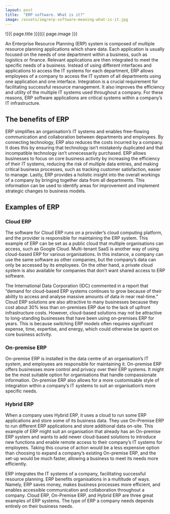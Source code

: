 ```yaml
---
layout: post
title:  "ERP software. What is it?"
image: /assets/img/erp-software-meaning-what-is-it.jpg
---
```


![{{ page.title }}]({{ page.image }})


An Enterprise Resource Planning (ERP) system is composed of multiple resource planning applications which share data. Each application is usually focused on the needs of one department within a business, such as logistics or finance. Relevant applications are then integrated to meet the specific needs of a business. Instead of using different interfaces and applications to access the IT systems for each department, ERP allows employees of a company to access the IT system of all departments using one application and one interface. Integration is a crucial requirement for facilitating successful resource management. It also improves the efficiency and utility of the multiple IT systems used throughout a company. For these reasons, ERP software applications are critical systems within a company’s IT infrastructure.

## The benefits of ERP
ERP simplifies an organisation’s IT systems and enables free-flowing communication and collaboration between departments and employees. By connecting technology, ERP also reduces the costs incurred by a company. It does this by ensuring that technology isn’t mistakenly duplicated and that incompatible technology isn’t unnecessarily purchased. ERP allows businesses to focus on core business activity by increasing the efficiency of their IT systems, reducing the risk of multiple data entries, and making critical business processes, such as tracking customer satisfaction, easier to manage. Lastly, ERP provides a holistic insight into the overall workings of a company by bringing together data from all departments. This information can be used to identify areas for improvement and implement strategic changes to business models.

## Examples of ERP
### Cloud ERP
The software for Cloud ERP runs on a provider’s cloud computing platform, and the provider is responsible for maintaining the ERP system. This example of ERP can be set as a public cloud that multiple organisations can access, such as Google Cloud. Multi-tenant SaaS is another way of using cloud-based ERP for various organisations. In this instance, a company can use the same software as other companies, but the company’s data can only be accessed by its employees. On the other hand, a private cloud system is also available for companies that don’t want shared access to ERP software.

The International Data Corporation (IDC) commented in a report that “demand for cloud-based ERP systems continues to grow because of their ability to access and analyse massive amounts of data in near real-time.” Cloud ERP solutions are also attractive to many businesses because they cost about 30% less than on-premises ERP due to the lack of upfront infrastructure costs. However, cloud-based solutions may not be attractive to long-standing businesses that have been using on-premises ERP for years. This is because switching ERP models often requires significant expense, time, expertise, and energy, which could otherwise be spent on core business activity.

### On-premise ERP
On-premise ERP is installed in the data centre of an organisation’s IT system, and employees are responsible for maintaining it. On-premise ERP offers businesses more control and privacy over their ERP systems. It might be the most suitable option for organisations that handle compassionate information. On-premise ERP also allows for a more customisable style of integration within a company’s IT systems to suit an organisation’s more specific needs.

### Hybrid ERP
When a company uses Hybrid ERP, it uses a cloud to run some ERP applications and store some of its business data. They use On-Premise ERP to run different ERP applications and store additional data on-site. This example of ERP might suit an organisation that already has an On-premise ERP system and wants to add newer cloud-based solutions to introduce new functions and enable remote access to their company’s IT systems for employees. Taking this course of action would be a less expensive option than choosing to expand a company’s existing On-premise ERP, and the set-up would be much faster, allowing a business to meet its needs more efficiently.

ERP integrates the IT systems of a company, facilitating successful resource planning. ERP benefits organisations in a multitude of ways. Namely, ERP saves money, makes business processes more efficient, and enables accessible communication and collaboration throughout a company. Cloud ERP, On-Premise ERP, and Hybrid ERP are three great examples of ERP systems. The type of ERP a company needs depends entirely on their business needs.
